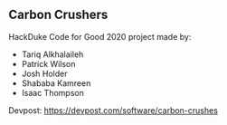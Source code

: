 ## Carbon Crushers

HackDuke Code for Good 2020 project made by:  
* Tariq Alkhalaileh
* Patrick Wilson
* Josh Holder
* Shababa Kamreen
* Isaac Thompson

Devpost: https://devpost.com/software/carbon-crushes  